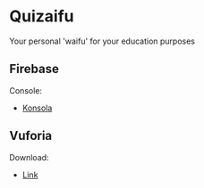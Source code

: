 # Quizaifu
Your personal 'waifu' for your education purposes

## Firebase
Console:
- [Konsola](https://console.firebase.google.com/u/0/project/quizaifu/overview)

## Vuforia
Download:
- [Link](https://developer.vuforia.com/)
